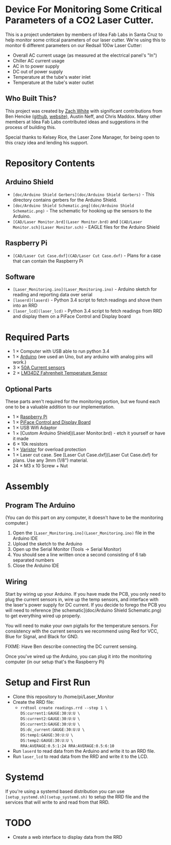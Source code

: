 Device For Monitoring Some Critical Parameters of a CO2 Laser Cutter.
=====================================================================

This is a project undertaken by members of Idea Fab Labs in Santa Cruz to
help monitor some critical parameters of our laser cutter. We're using
this to monitor 6 different parameters on our Redsail 100w Laser Cutter:

* Overall AC current usage (as measured at the electrical panel's "In")
* Chiller AC current usage
* AC in to power supply
* DC out of power supply
* Temperature at the tube's water inlet
* Temperature at the tube's water outlet

Who Built This?
---------------

This project was created by [Zach White](https://github.com/skullydazed) with
significant contributions from Ben Hencke ([github](https://github.com/simap),
[website](http://www.bhencke.com)), Austin Neff, and Chris Maddox.
Many other members at Idea Fab Labs contributed ideas and suggestions in
the process of building this.

Special thanks to Kelsey Rice, the Laser Zone Manager, for being open to this
crazy idea and lending his support.

Repository Contents
===================

Arduino Shield
--------------

* `[doc/Arduino Shield Gerbers](doc/Arduino Shield Gerbers)` - This directory
  contains gerbers for the Arduino Shield.
* `[doc/Arduino Shield Schematic.png](doc/Arduino Shield Schematic.png)` - The
  schematic for hooking up the sensors to the Arduino.
* `[CAD/Laser Monitor.brd](Laser Monitor.brd)` and
  `[CAD/Laser Monitor.sch](Laser Monitor.sch)` - EAGLE files for the Arduino
  Shield

Raspberry Pi
------------

* `[CAD/Laser Cut Case.dxf](CAD/Laser Cut Case.dxf)` - Plans for a case that
  can contain the Raspberry Pi

Software
--------

* `[Laser_Monitoring.ino](Laser_Monitoring.ino)` - Arduino sketch for reading
  and reporting data over serial
* `[laserd](laserd)` - Python 3.4 script to fetch readings and shove
  them into an RRD
* `[laser_lcd](laser_lcd)` - Python 3.4 script to fetch readings from RRD and
  display them on a PiFace Control and Display board

Required Parts
==============

* 1 &times; Computer with USB able to run python 3.4
* 1 &times; [Arduino](http://store-usa.arduino.cc/products/a000066) (we used
  an Uno, but any arduino with analog pins will work.)
* 3 &times; [50A Current sensors](http://www.robotshop.com/en/dfrobot-50a-current-sensor-ac-dc.html)
* 2 &times; [LM34DZ Fahrenheit Temperature Sensor](http://www.allelectronics.com/make-a-store/item/lm34dz/fahrenheit-temperature-sensor/1.html)

Optional Parts
--------------

These parts aren't required for the monitoring portion, but we found each one
to be a valuable addition to our implementation.

* 1 &times; [Raspberry Pi](https://www.raspberrypi.org)
* 1 &times; [PiFace Control and Display Board](https://www.element14.com/community/docs/DOC-55622/l/piface-control-and-display-board-for-use-with-raspberry-pi)
* 1 &times; USB Wifi Adaptor
* 1 &times; [Custom Arduino Shield](Laser Monitor.brd) - etch it yourself or
  have it made
* 6 &times; 10k resistors
* 1 &times; [Varistor](http://www.mouser.com/search/ProductDetail.aspx?R=0virtualkey0virtualkeyV8ZA2P) for overload protection
* 1 &times; Laser cut case. See [Laser Cut Case.dxf](Laser Cut Case.dxf) for
  plans. Use any 3mm (1/8") material.
* 24 &times; M3 x 10 Screw + Nut

Assembly
========

Program The Arduino
-------------------

(You can do this part on any computer, it doesn't have to be the monitoring
computer.)

1. Open the `[Laser_Monitoring.ino](Laser_Monitoring.ino)` file in the Arduino
   IDE
2. Upload the sketch to the Arduino
3. Open up the Serial Monitor (Tools -> Serial Monitor)
4. You should see a line written once a second consisting of 6 tab separated
   numbers
5. Close the Arduino IDE

Wiring
------

Start by wiring up your Arduino. If you have made the PCB, you only need to
plug the current sensors in, wire up the temp sensors, and interface with the
laser's power supply for DC current. If you decide to forego the PCB you
will need to reference [the schematic](doc/Arduino Shield Schematic.png) to get
everything wired up properly.

You will need to make your own pigtails for the temperature sensors. For
consistency with the current sensors we recommend using Red for VCC, Blue for
Signal, and Black for GND.

FIXME: Have Ben describe connecting the DC current sensing.

Once you've wired up the Arduino, you can plug it into the monitoring computer
(in our setup that's the Raspberry Pi)

Setup and First Run
===================

* Clone this repository to /home/pi/Laser_Monitor
* Create the RRD file:
  * `rrdtool create readings.rrd --step 1 \`  
    `DS:current1:GAUGE:30:U:U \`  
    `DS:current2:GAUGE:30:U:U \`  
    `DS:current3:GAUGE:30:U:U \`  
    `DS:dc_current:GAUGE:30:U:U \`  
    `DS:temp1:GAUGE:30:U:U \`  
    `DS:temp2:GAUGE:30:U:U \`  
    `RRA:AVERAGE:0.5:1:24 RRA:AVERAGE:0.5:6:10`
* Run `laserd` to read data from the Arduino and write it to an RRD file.
* Run `laser_lcd` to read data from the RRD and write it to the LCD.

Systemd
=======

If you're using a systemd based distribution you can use
`[setup_systemd.sh](setup_systemd.sh)` to setup the RRD file and the services
that will write to and read from that RRD.

TODO
====

* Create a web interface to display data from the RRD
